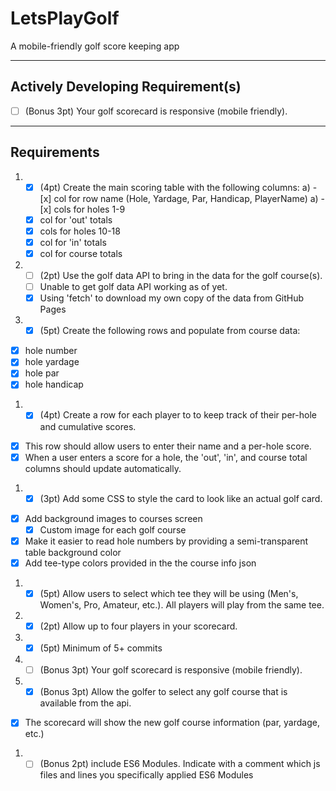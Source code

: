 # LetsPlayGolf
A mobile-friendly golf score keeping app

---
## Actively Developing Requirement(s)
 - [ ] (Bonus 3pt) Your golf scorecard is responsive (mobile friendly).

---
## Requirements
1. - [x] (4pt) Create the main scoring table with the following columns:
    a) - [x] col for row name (Hole, Yardage, Par, Handicap, PlayerName)
    a) - [x] cols for holes 1-9
   - [x] col for 'out' totals
   - [x] cols for holes 10-18
   - [x] col for 'in' totals
   - [x] col for course totals
1. - [ ] (2pt) Use the golf data API to bring in the data for the golf course(s).
   - [ ] Unable to get golf data API working as of yet.
   - [x] Using 'fetch' to download my own copy of the data from GitHub Pages
1.  - [x] (5pt) Create the following rows and populate from course data:
   - [x] hole number
   - [x] hole yardage
   - [x] hole par
   - [x] hole handicap
1.  - [x] (4pt) Create a row for each player to to keep track of their per-hole and
cumulative scores.
   - [x] This row should allow users to enter their name and a per-hole score.
   - [x] When a user enters a score for a hole, the 'out', 'in', and course
total columns should update automatically.
1.  - [x] (3pt) Add some CSS to style the card to look like an actual golf card.
   - [x] Add background images to courses screen
     - [x] Custom image for each golf course
   - [x] Make it easier to read hole numbers by providing a semi-transparent table background color
   - [x] Add tee-type colors provided in the the course info json
1.  - [x] (5pt) Allow users to select which tee they will be using
(Men's, Women's, Pro, Amateur, etc.). All players will play from the same tee.
1.  - [x] (2pt) Allow up to four players in your scorecard.
1.  - [x] (5pt) Minimum of 5+ commits
1.  - [ ] (Bonus 3pt) Your golf scorecard is responsive (mobile friendly).
1.  - [x] (Bonus 3pt) Allow the golfer to select any golf course that is available
from the api.
   - [x] The scorecard will show the new golf course information (par, yardage, etc.)
1.  - [ ] (Bonus 2pt) include ES6 Modules. Indicate with a comment which js files
and lines you specifically applied ES6 Modules
